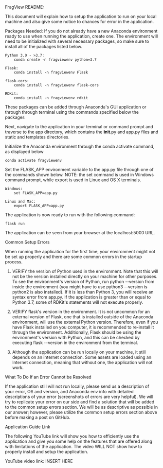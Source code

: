 FragView README:

This document will explain how to setup the application to run on your local machine
and also give some notice to chances for error in the application.

Packages Needed:
If you do not already have a new Anaconda environment ready to use when running the application,
create one. The environment will need to be initialized with several necessary packages, so make
sure to install all of the packages listed below.

    Python 3.0 - >3.7:
        conda create -n fragviewenv python=3.7

    Flask:
        conda install -n fragviewenv Flask

    flask-cors:
        conda install -n fragviewenv flask-cors

    RDKit:
        conda install -n fragviewenv rdkit

These packages can be added through Anaconda's GUI application or through through terminal using
the commands specified below the packages

Next, navigate to the application in your terminal or command prompt and traverse to the app directory,
which contains the __init__.py and app.py files and static and templates directories.

Initialize the Anaconda environment through the conda activate command, as displayed below

    conda activate fragviewenv

Set the FLASK_APP environment variable to the app.py file through one of the commands shown below.
NOTE: the set command is used in Windows command prompt, while export is used in Linux and OS X terminals.

    Windows:
        set FLASK_APP=app.py
    
    Linux and Mac:
        export FLASK_APP=app.py

The application is now ready to run with the following command:

    flask run

The application can be seen from your browser at the localhost:5000 URL.


Common Setup Errors

When running the application for the first time, your environment might not be set up properly
and there are some common errors in the startup process.

1. VERIFY the version of Python used in the environment. Note that this will not be the version installed
    directly on your machine for other purposes. To see the environment's version of Python, run
    python --version from inside the environment (you might have to use python3 --version is python2 is also
    installed). If it is less than Python 3, you will receive an
    syntax error from app.py. If the application is greater than or equal to Python 3.7, some of RDKit's
    statements will not execute properly.

2. VERIFY flask's version in the environment. It is not uncommon for an external version of Flask, one
    that is installed outside of the Anaconda environment, will use the external Python version. Therefore,
    even if you have Flask installed on you computer, it is recommended to re-install it through the environment.
    Additionally, Flask should be using the environment's version with Python, and this can be checked by executing
    flask --version in the environment from the terminal.

3. Although the application can be run locally on your machine, it still depends on an internet connection.
    Some assets are loaded using an Internet connection, meaning that without one, the application will not work.

What To Do If an Error Cannot be Resolved

If the application still will not run locally, please send us a description of your error, OS and version, and
Anaconda env info with detailed descriptions of your error (screenshots of errors are very helpful). We will try
to replicate your error on our side and find a solution that will be added to the common setup errors section.
We will be as descriptive as possible in our answer; however, please utilize the common setup errors section above
before making a post on GitHub.

Application Guide Link

The following YouTube link will show you how to efficiently use the application and give you some help on the
features that are offered along with limitations of the application. The video WILL NOT show how to properly
install and setup the application.

YouTube video link: INSERT HERE

